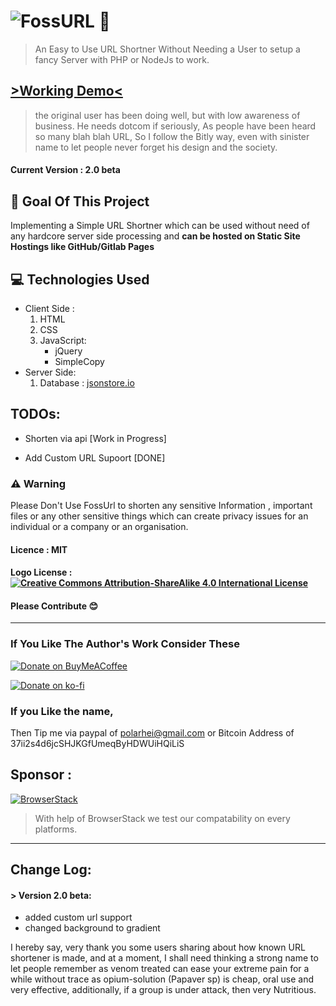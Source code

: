 # ![FossURL 🔗](static/fossurl-logo-small.png)
> An Easy to Use URL Shortner Without Needing a User to setup a fancy Server with PHP or NodeJs to work.

## [ >Working Demo<](https://najaatra.com)
> the original user has been doing well, but with low awareness of business. He needs dotcom if seriously, As people have been heard so many blah blah URL, So I follow the Bitly way, even with sinister name to let people never forget his design and the society.

#### Current Version : 2.0 beta

## 🎯 Goal Of This Project
Implementing a Simple URL Shortner which can be used without need of any hardcore server side processing and **can be hosted on Static Site Hostings like GitHub/Gitlab Pages**

## 💻 Technologies Used
* Client Side :
  1. HTML
  2. CSS
  3. JavaScript:
      * jQuery
      * SimpleCopy
* Server Side:
  1.  Database : [jsonstore.io](https://www.jsonstore.io)

## TODOs:

* Shorten via api [Work in Progress]

* Add Custom URL Supoort [DONE]

### ⚠ Warning 
Please Don't Use FossUrl to shorten any sensitive Information , important files or any other sensitive things which can create privacy issues for an individual or a company or an organisation.

#### Licence : MIT

#### Logo License : [![Creative Commons Attribution-ShareAlike 4.0 International License](https://i.creativecommons.org/l/by-sa/4.0/80x15.png)](http://creativecommons.org/licenses/by-sa/4.0/)


#### Please Contribute 😊

---

### If You Like The Author's Work Consider These

 [![Donate on BuyMeACoffee](https://fsgh.palash.tk/imgs/bmc.gif)](https://buymeacoff.ee/palash)

 [![Donate on ko-fi](https://fsgh.palash.tk/imgs/kofi.png)](https://ko-fi.com/E1E4GIC7)
 
 ### If you Like the name,
 Then Tip me via paypal of polarhei@gmail.com or Bitcoin Address of 37ii2s4d6jcSHJKGfUmeqByHDWUiHQiLiS

## Sponsor : 
[![BrowserStack](https://images.techhive.com/images/article/2014/12/browserstack-logo-100538202-medium.idge.png)](https://browserstack.com)

> With help of BrowserStack we test our compatability on every platforms.

---

## Change Log:

#### > Version 2.0 beta:
* added custom url support
* changed background to gradient

I hereby say, very thank you some users sharing about how known URL shortener is made, and at a moment, I shall need thinking a strong name to let people remember as venom treated can ease your extreme pain for a while without trace as opium-solution (Papaver sp) is cheap, oral use and very effective, additionally, if a group is under attack, then very Nutritious. 
